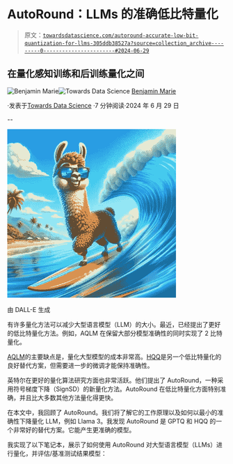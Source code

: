 # AutoRound：LLMs 的准确低比特量化

> 原文：[`towardsdatascience.com/autoround-accurate-low-bit-quantization-for-llms-305ddb38527a?source=collection_archive---------0-----------------------#2024-06-29`](https://towardsdatascience.com/autoround-accurate-low-bit-quantization-for-llms-305ddb38527a?source=collection_archive---------0-----------------------#2024-06-29)

## 在量化感知训练和后训练量化之间

[](https://medium.com/@bnjmn_marie?source=post_page---byline--305ddb38527a--------------------------------)![Benjamin Marie](https://medium.com/@bnjmn_marie?source=post_page---byline--305ddb38527a--------------------------------)[](https://towardsdatascience.com/?source=post_page---byline--305ddb38527a--------------------------------)![Towards Data Science](https://towardsdatascience.com/?source=post_page---byline--305ddb38527a--------------------------------) [Benjamin Marie](https://medium.com/@bnjmn_marie?source=post_page---byline--305ddb38527a--------------------------------)

·发表于[Towards Data Science](https://towardsdatascience.com/?source=post_page---byline--305ddb38527a--------------------------------) ·7 分钟阅读·2024 年 6 月 29 日

--

![](img/72daa1eec27a277be9f6d145f7e5d5d9.png)

由 DALL-E 生成

有许多量化方法可以减少大型语言模型（LLM）的大小。最近，已经提出了更好的低比特量化方法。例如，AQLM 在保留大部分模型准确性的同时实现了 2 比特量化。

[AQLM](https://medium.com/towards-artificial-intelligence/fine-tune-mixtral-8x7b-quantized-with-aqlm-2-bit-on-your-gpu-4f8fac86e523)的主要缺点是，量化大型模型的成本非常高。[HQQ](https://github.com/mobiusml/hqq)是另一个低比特量化的良好替代方案，但需要进一步的微调才能保持准确性。

英特尔在更好的量化算法研究方面也非常活跃。他们提出了 AutoRound，一种采用符号梯度下降（SignSD）的新量化方法。AutoRound 在低比特量化方面特别准确，并且比大多数其他方法量化得更快。

在本文中，我回顾了 AutoRound。我们将了解它的工作原理以及如何以最小的准确性下降量化 LLM，例如 Llama 3。我发现 AutoRound 是 GPTQ 和 HQQ 的一个非常好的替代方案。它能产生更准确的模型。

我实现了以下笔记本，展示了如何使用 AutoRound 对大型语言模型（LLMs）进行量化，并评估/基准测试结果模型：
